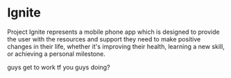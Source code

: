 # Ignite
Project Ignite represents a mobile phone app which is designed to provide the user with the resources and support they need to make positive changes in their life, whether it's improving their health, learning a new skill, or achieving a personal milestone.


guys get to work tf you guys doing?
